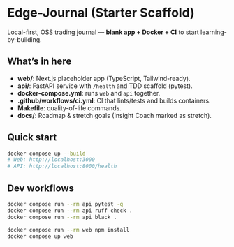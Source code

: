 # Edge-Journal (Starter Scaffold)

Local-first, OSS trading journal — **blank app + Docker + CI** to start learning-by-building.

## What’s in here
- **web/**: Next.js placeholder app (TypeScript, Tailwind-ready).
- **api/**: FastAPI service with `/health` and TDD scaffold (pytest).
- **docker-compose.yml**: runs `web` and `api` together.
- **.github/workflows/ci.yml**: CI that lints/tests and builds containers.
- **Makefile**: quality-of-life commands.
- **docs/**: Roadmap & stretch goals (Insight Coach marked as stretch).

## Quick start
```bash
docker compose up --build
# Web: http://localhost:3000
# API: http://localhost:8000/health
```

## Dev workflows
```bash
docker compose run --rm api pytest -q
docker compose run --rm api ruff check .
docker compose run --rm api black .

docker compose run --rm web npm install
docker compose up web
```
